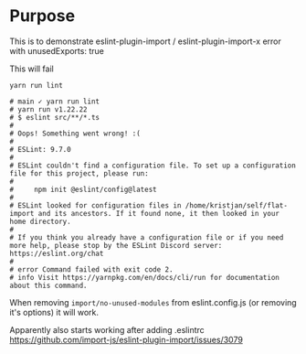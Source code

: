 # Purpose

This is to demonstrate eslint-plugin-import / eslint-plugin-import-x error with unusedExports: true

This will fail

```shell
yarn run lint

# main ✓ yarn run lint
# yarn run v1.22.22
# $ eslint src/**/*.ts
# 
# Oops! Something went wrong! :(
# 
# ESLint: 9.7.0
# 
# ESLint couldn't find a configuration file. To set up a configuration file for this project, please run:
# 
#     npm init @eslint/config@latest
# 
# ESLint looked for configuration files in /home/kristjan/self/flat-import and its ancestors. If it found none, it then looked in your home directory.
# 
# If you think you already have a configuration file or if you need more help, please stop by the ESLint Discord server: https://eslint.org/chat
# 
# error Command failed with exit code 2.
# info Visit https://yarnpkg.com/en/docs/cli/run for documentation about this command.

```

When removing `import/no-unused-modules` from eslint.config.js (or removing it's options) it will work.

Apparently also starts working after adding .eslintrc https://github.com/import-js/eslint-plugin-import/issues/3079

